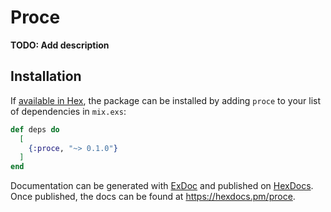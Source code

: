 # Proce

**TODO: Add description**

## Installation

If [available in Hex](https://hex.pm/docs/publish), the package can be installed
by adding `proce` to your list of dependencies in `mix.exs`:

```elixir
def deps do
  [
    {:proce, "~> 0.1.0"}
  ]
end
```

Documentation can be generated with [ExDoc](https://github.com/elixir-lang/ex_doc)
and published on [HexDocs](https://hexdocs.pm). Once published, the docs can
be found at <https://hexdocs.pm/proce>.

